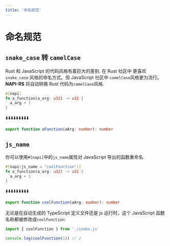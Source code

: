 ```yaml
---
title: '命名规范'
---
```


# 命名规范

## `snake_case` 转 `camelCase`

Rust 和 JavaScript 的代码风格有着巨大的差别. 在 Rust 社区中 更喜欢 `snake_case` 风格的命名方式。但 JavaScript 社区中 `camelCase`风格更为流行。
**NAPI-RS** 将自动转换 Rust 代码为`camelCase`风格.

```rust filename="lib.rs"
#[napi]
fn a_function(a_arg: u32) -> u32 {
  a_arg + 1
}
```

⬇️⬇️⬇️⬇️⬇️⬇️⬇️⬇️⬇️

```ts filename="index.d.ts"
export function aFunction(aArg: number): number
```

## `js_name`

你可以使用`#[napi]`中的`js_name`属性对 JavaScript 导出的函数重命名.

```rust {1} filename="lib.rs"
#[napi(js_name = "coolFunction")]
fn a_function(a_arg: u32) -> u32 {
  a_arg + 1
}
```

⬇️⬇️⬇️⬇️⬇️⬇️⬇️⬇️⬇️

```ts filename="index.d.ts"
export function coolFunction(aArg: number): number
```

无论是在自动生成的 TypeScript 定义文件还是 js 运行时，这个 JavaScript 函数名称都被修改成`coolFunction`:

```js {1} filename="test.mjs"
import { coolFunction } from './index.js'

console.log(coolFunction(1)) // 2
```
